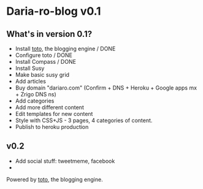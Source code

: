 Daria-ro-blog v0.1
===

What's in version 0.1?
---
* Install [toto](http://cloudhead.io/toto), the blogging engine / DONE
* Configure toto / DONE
* Install Compass / DONE
* Install Susy
* Make basic susy grid
* Add articles
* Buy domain "dariaro.com" (Confirm + DNS + Heroku + Google apps mx + Zrigo DNS ns)
* Add categories
* Add more different content
* Edit templates for new content
* Style with CSS+JS - 3 pages, 4 categories of content.
* Publish to heroku production


v0.2
---
* Add social stuff: tweetmeme, facebook
* 

Powered by [toto](http://cloudhead.io/toto), the blogging engine.
